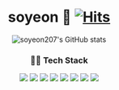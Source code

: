 <div align=center>
  
<!-- ![header](https://capsule-render.vercel.app/api?type=wave&color=auto&height=300&section=header&text=I'msoyeoncapsule%20render&fontSize=90)
 -->
# soyeon 🎃  [![Hits](https://hits.seeyoufarm.com/api/count/incr/badge.svg?url=https%3A%2F%2Fgithub.com%2Fsoyeon207&count_bg=%2379C83D&title_bg=%23555555&icon=&icon_color=%23E7E7E7&title=hits&edge_flat=true)](https://hits.seeyoufarm.com)


![soyeon207's GitHub stats](https://github-readme-stats.vercel.app/api?username=soyeon207&hide=contribs,prs&show_icons=true) 
  
  
### 👩‍💻 Tech Stack 
<img src="https://img.shields.io/badge/Ruby-CC342D?style=flat&logo=Ruby&logoColor=white"/>
<img src="https://img.shields.io/badge/Redis-DC382D?style=flat&logo=Redis&logoColor=white"/>
<img src="https://img.shields.io/badge/HTML5-E34F26?style=flat&logo=HTML5&logoColor=white"/>
<img src="https://img.shields.io/badge/JavaScript-F7DF1E?style=flat&logo=JavaScript&logoColor=white"/>
<img src="https://img.shields.io/badge/MySQL-4479A1?style=flat&logo=MySQL&logoColor=white"/>
<img src="https://img.shields.io/badge/CSS3-1572B6?style=flat&logo=CSS3&logoColor=white"/>
<img src="https://img.shields.io/badge/Java-007396?style=flat&logo=Java&logoColor=white"/>
<img src="https://img.shields.io/badge/Elasticsearch-005571?style=flat&logo=Elasticsearch&logoColor=white"/>


  
  

<!-- [![Top Langs](https://github-readme-stats.vercel.app/api/top-langs/?username=soyeon207&layout=compact)](https://github.com/anuraghazra/github-readme-stats)
 -->
</div>
